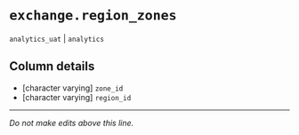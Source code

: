 # `exchange.region_zones`
`analytics_uat` | `analytics`

## Column details
* [character varying] `zone_id`
* [character varying] `region_id`

-------------------------------------------------------------------------------
*Do not make edits above this line.*
